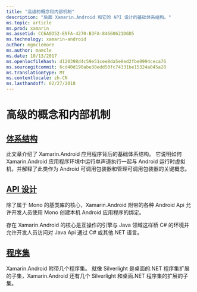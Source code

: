 ```yaml
---
title: "高级的概念和内部机制"
description: "后面 Xamarin.Android 和它的 API 设计的基础体系结构。"
ms.topic: article
ms.prod: xamarin
ms.assetid: CC6A0D52-E9FA-4270-B3FA-84660621D6D5
ms.technology: xamarin-android
author: mgmclemore
ms.author: mamcle
ms.date: 10/13/2017
ms.openlocfilehash: d120398d4c59e51cee8da5e8ed2fbe0994ceca76
ms.sourcegitcommit: 6cd40d190abe38edd50fc74331be15324a845a28
ms.translationtype: MT
ms.contentlocale: zh-CN
ms.lasthandoff: 02/27/2018
---
```

# <a name="advanced-concepts-and-internals"></a>高级的概念和内部机制


##  <a name="architectureandroidinternalsarchitecturemd"></a>[体系结构](~/android/internals/architecture.md)

此文章介绍了 Xamarin.Android 应用程序背后的基础体系结构。 它说明如何 Xamarin.Android 应用程序环境中运行单声道执行一起与 Android 运行时虚拟机，并解释了此类作为 Android 可调用包装器和管理可调用包装器的关键概念。 



##  <a name="api-designandroidinternalsapi-designmd"></a>[API 设计](~/android/internals/api-design.md)

除了属于 Mono 的基类库的核心，Xamarin.Android 附带的各种 Android Api 允许开发人员使用 Mono 创建本机 Android 应用程序的绑定。

存在 Xamarin.Android 的核心是互操作的引擎与 Java 领域这样桥 C# 的环境并允许开发人员访问对 Java Api 通过 C# 或其他.NET 语言。



##  <a name="assembliescross-platforminternalsavailable-assembliesmd"></a>[程序集](~/cross-platform/internals/available-assemblies.md)

Xamarin.Android 附带几个程序集。 就像 Silverlight 是桌面的.NET 程序集扩展的子集，Xamarin.Android 还有几个 Silverlight 和桌面.NET 程序集的扩展的子集。 

